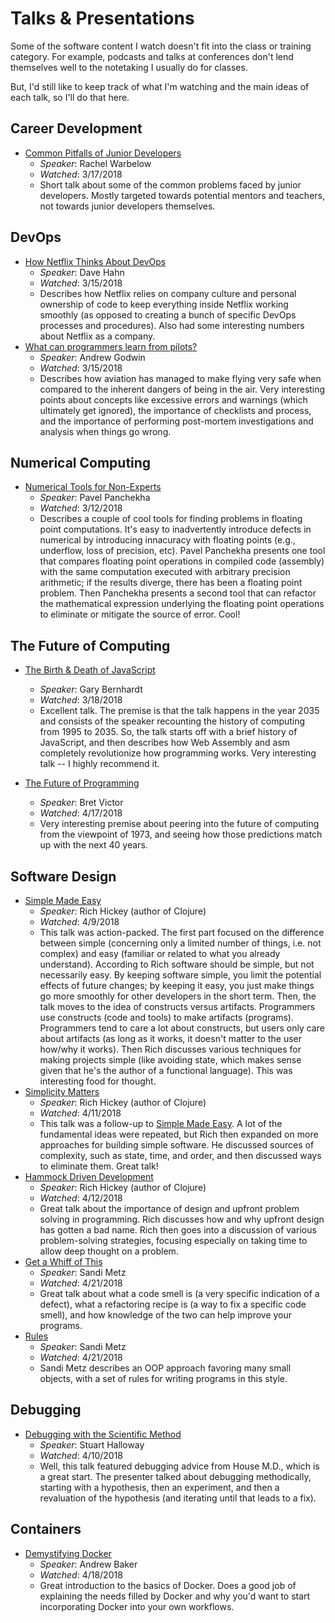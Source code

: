 # Talks & Presentations

Some of the software content I watch doesn't fit into the class or training category. For example, podcasts and 
talks at conferences don't lend themselves well to the notetaking I usually do for classes.

But, I'd still like to keep track of what I'm watching and the main ideas of each talk, so I'll do that here.

## Career Development

+ [Common Pitfalls of Junior Developers](https://www.youtube.com/watch?v=tYOx8mA5p2c)
    + _Speaker_: Rachel Warbelow
    + _Watched_: 3/17/2018
    + Short talk about some of the common problems faced by junior developers. Mostly targeted towards potential
    mentors and teachers, not towards junior developers themselves.

## DevOps

+ [How Netflix Thinks About DevOps](https://www.youtube.com/watch?v=HmM4V33ReCw)
    + _Speaker_: Dave Hahn
    + _Watched_: 3/15/2018
    + Describes how Netflix relies on company culture and personal ownership of code to keep everything inside 
    Netflix working smoothly (as opposed to creating a bunch of specific DevOps processes and procedures). Also
    had some interesting numbers about Netflix as a company.
+ [What can programmers learn from pilots?](https://www.youtube.com/watch?v=we4G_X91e5w)
    + _Speaker_: Andrew Godwin
    + _Watched_: 3/15/2018
    + Describes how aviation has managed to make flying very safe when compared to the inherent dangers of being in
    the air. Very interesting points about concepts like excessive errors and warnings (which ultimately get
    ignored), the importance of checklists and process, and the importance of performing post-mortem investigations
    and analysis when things go wrong.

## Numerical Computing

+ [Numerical Tools for Non-Experts](https://www.microsoft.com/en-us/research/video/numerical-tools-for-non-experts/)
    + _Speaker_: Pavel Panchekha
    + _Watched_: 3/12/2018
    + Describes a couple of cool tools for finding problems in floating point computations. It's easy to inadvertently 
    introduce defects in numerical by introducing innacuracy with floating points (e.g., underflow, loss of precision,
    etc). Pavel Panchekha presents one tool that compares floating point operations in compiled code (assembly) with the
    same computation executed with arbitrary precision arithmetic; if the results diverge, there has been a 
    floating point problem. Then Panchekha presents a second tool that can refactor the mathematical expression
    underlying the floating point operations to eliminate or mitigate the source of error. Cool!

## The Future of Computing

+ [The Birth & Death of JavaScript](https://www.destroyallsoftware.com/talks/the-birth-and-death-of-javascript)
    + _Speaker_: Gary Bernhardt
    + _Watched_: 3/18/2018
    + Excellent talk. The premise is that the talk happens in the year 2035 and consists of the speaker recounting the
    history of computing from 1995 to 2035. So, the talk starts off with a brief history of JavaScript, and then 
    describes how Web Assembly and asm completely revolutionize how programming works. Very interesting talk -- I highly
    recommend it.
    
+ [The Future of Programming](https://www.youtube.com/watch?v=8pTEmbeENF4)
    + _Speaker_: Bret Victor
    + _Watched_: 4/17/2018
    + Very interesting premise about peering into the future of computing from the viewpoint of 1973, and seeing how those
    predictions match up with the next 40 years.
    
## Software Design

+ [Simple Made Easy](https://www.infoq.com/presentations/Simple-Made-Easy)
    + _Speaker_: Rich Hickey (author of Clojure)
    + _Watched_: 4/9/2018
    + This talk was action-packed. The first part focused on the difference between simple (concerning only a limited
    number of things, i.e. not complex) and easy (familiar or related to what you already understand). According to Rich
    software should be simple, but not necessarily easy. By keeping software simple, you limit the potential effects of
    future changes; by keeping it easy, you just make things go more smoothly for other developers in the short term.
    Then, the talk moves to the idea of constructs versus artifacts. Programmers use constructs (code and tools) to make
    artifacts (programs). Programmers tend to care a lot about constructs, but users only care about artifacts (as long as
    it works, it doesn't matter to the user how/why it works). Then Rich discusses various techniques for making projects
    simple (like avoiding state, which makes sense given that he's the author of a functional language). This was interesting
    food for thought.
+ [Simplicity Matters](https://www.youtube.com/watch?v=rI8tNMsozo0)
    + _Speaker_: Rich Hickey (author of Clojure)
    + _Watched_: 4/11/2018
    + This talk was a follow-up to [Simple Made Easy](https://www.infoq.com/presentations/Simple-Made-Easy). A lot of the fundamental
    ideas were repeated, but Rich then expanded on more approaches for building simple software. He discussed sources of complexity,
    such as state, time, and order, and then discussed ways to eliminate them. Great talk!
+ [Hammock Driven Development](https://www.youtube.com/watch?v=f84n5oFoZBc)
    + _Speaker_: Rich Hickey (author of Clojure)
    + _Watched_: 4/12/2018
    + Great talk about the importance of design and upfront problem solving in programming. Rich discusses how and why upfront
    design has gotten a bad name. Rich then goes into a discussion of various problem-solving strategies, focusing especially on
    taking time to allow deep thought on a problem.
+ [Get a Whiff of This](https://www.youtube.com/watch?v=PJjHfa5yxlU)
    + _Speaker_: Sandi Metz
    + _Watched_: 4/21/2018
    + Great talk about what a code smell is (a very specific indication of a defect), what a refactoring recipe is (a way
    to fix a specific code smell), and how knowledge of the two can help improve your programs.
+ [Rules](https://www.youtube.com/watch?v=npOGOmkxuio)
    + _Speaker_: Sandi Metz
    + _Watched_: 4/21/2018
    + Sandi Metz describes an OOP approach favoring many small objects, with a set of rules for writing programs in this style.

## Debugging

+ [Debugging with the Scientific Method](https://www.youtube.com/watch?v=FihU5JxmnBg)
    + _Speaker_: Stuart Halloway
    + _Watched_: 4/10/2018
    + Well, this talk featured debugging advice from House M.D., which is a great start. The presenter talked about debugging
    methodically, starting with a hypothesis, then an experiment, and then a revaluation of the hypothesis (and iterating
    until that leads to a fix).

## Containers

+ [Demystifying Docker](https://www.youtube.com/watch?v=GVVtR_hrdKI)
    + _Speaker_: Andrew Baker
    + _Watched_: 4/18/2018
    + Great introduction to the basics of Docker. Does a good job of explaining the needs filled by Docker and why you'd want
    to start incorporating Docker into your own workflows.
